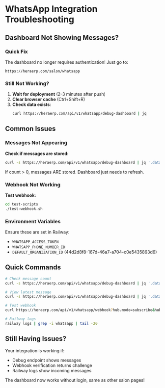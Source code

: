 # WhatsApp Integration Troubleshooting

## Dashboard Not Showing Messages?

### Quick Fix
The dashboard no longer requires authentication! Just go to:
```
https://heraerp.com/salon/whatsapp
```

### Still Not Working?
1. **Wait for deployment** (2-3 minutes after push)
2. **Clear browser cache** (Ctrl+Shift+R)
3. **Check data exists**:
   ```bash
   curl https://heraerp.com/api/v1/whatsapp/debug-dashboard | jq
   ```

## Common Issues

### Messages Not Appearing
**Check if messages are stored:**
```bash
curl -s https://heraerp.com/api/v1/whatsapp/debug-dashboard | jq '.data.totalMessages'
```

If count > 0, messages ARE stored. Dashboard just needs to refresh.

### Webhook Not Working
**Test webhook:**
```bash
cd test-scripts
./test-webhook.sh
```

### Environment Variables
Ensure these are set in Railway:
- `WHATSAPP_ACCESS_TOKEN`
- `WHATSAPP_PHONE_NUMBER_ID`
- `DEFAULT_ORGANIZATION_ID` (44d2d8f8-167d-46a7-a704-c0e5435863d6)

## Quick Commands

```bash
# Check message count
curl -s https://heraerp.com/api/v1/whatsapp/debug-dashboard | jq '.data.totalMessages'

# View latest message
curl -s https://heraerp.com/api/v1/whatsapp/debug-dashboard | jq '.data.conversationsWithMessages[0].messages[0]'

# Test webhook
curl https://heraerp.com/api/v1/whatsapp/webhook?hub.mode=subscribe&hub.verify_token=hera-whatsapp-webhook-2024-secure-token&hub.challenge=test

# Railway logs
railway logs | grep -i whatsapp | tail -20
```

## Still Having Issues?

Your integration is working if:
- Debug endpoint shows messages
- Webhook verification returns challenge
- Railway logs show incoming messages

The dashboard now works without login, same as other salon pages!